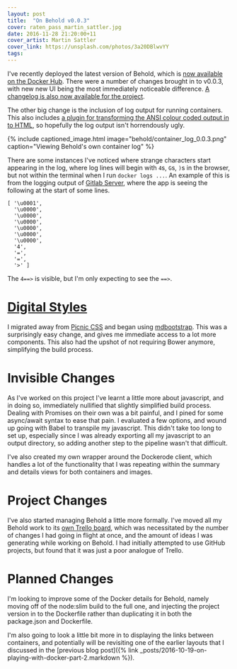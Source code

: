 ```yaml
---
layout: post
title:  "On Behold v0.0.3"
cover: raten_pass_martin_sattler.jpg
date: 2016-11-28 21:20:00+11
cover_artist: Martin Sattler
cover_link: https://unsplash.com/photos/3a20DBlwvYY
tags:
---
```


I've recently deployed the latest version of Behold, which is [now available on the Docker Hub](https://hub.docker.com/r/huddo121/behold/). There were a number of changes brought in to v0.0.3, with new new UI being the most immediately noticeable difference. [A changelog is also now available for the project](https://github.com/Huddo121/Behold/blob/530a8b9e09afe9144c05b412f2532c92cdeb1f6b/CHANGELOG.md).

The other big change is the inclusion of log output for running containers. This also includes [a plugin for transforming the ANSI colour coded output in to HTML](https://github.com/drudru/ansi_up), so hopefully the log output isn't horrendously ugly.

{% include captioned_image.html image="behold/container_log_0.0.3.png" caption="Viewing Behold's own container log" %}

There are some instances I've noticed where strange characters start appearing in the log, where log lines will begin with `4`s, `G`s, `)`s in the browser, but not within the terminal when I run `docker logs ...`. An example of this is from the logging output of [Gitlab Server](https://hub.docker.com/r/gitlab/gitlab-ce/), where the app is seeing the following at the start of some lines.

````
[ '\u0001',
  '\u0000',
  '\u0000',
  '\u0000',
  '\u0000',
  '\u0000',
  '\u0000',
  '4',
  '=',
  '=',
  '>' ]
````

The `4==>` is visible, but I'm only expecting to see the `==>`.

# [Digital Styles](https://youtu.be/G9FGgwCQ22w?t=3m18s)
I migrated away from [Picnic CSS](http://picnicss.com/) and began using [mdbootstrap](http://mdbootstrap.com/). This was a surprisingly easy change, and gives me immediate access to a lot more components. This also had the upshot of not requiring Bower anymore, simplifying the build process.

# Invisible Changes
As I've worked on this project I've learnt a little more about javascript, and in doing so, immediately nullified that slightly simplified build process. Dealing with Promises on their own was a bit painful, and I pined for some async/await syntax to ease that pain. I evaluated a few options, and wound up going with Babel to transpile my javascript. This didn't take too long to set up, especially since I was already exporting all my javascript to an output directory, so adding another step to the pipeline wasn't that difficult.

I've also created my own wrapper around the Dockerode client, which handles a lot of the functionality that I was repeating within the summary and details views for both containers and images.

# Project Changes
I've also started managing Behold a little more formally. I've moved all my Behold work to its [own Trello board](https://trello.com/b/iiUt9dTG), which was necessitated by the number of changes I had going in flight at once, and the amount of ideas I was generating while working on Behold. I had initially attempted to use GitHub projects, but found that it was just a poor analogue of Trello.

# Planned Changes
I'm looking to improve some of the Docker details for Behold, namely moving off of the node:slim build to the full one, and injecting the project version in to the Dockerfile rather than duplicating it in both the package.json and Dockerfile.

I'm also going to look a little bit more in to displaying the links between containers, and potentially will be revisiting one of the earlier layouts that I discussed in the [previous blog post]({% link _posts/2016-10-19-on-playing-with-docker-part-2.markdown %}).
